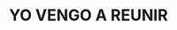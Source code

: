 ---
capo: 0
id: 177
lang: es-es
step: pre
subtitle: ''
tags:
- int
- fin
title: YO VENGO A REUNIR
---